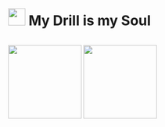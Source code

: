 # <img src="https://imgur.com/TWMZ58q.png" height="35"> My Drill is my Soul



<p style="float: left;">

<img src="https://github-readme-stats.vercel.app/api?username=lincNx&theme=onedark" height="150"/>

<img src="https://github-readme-stats.vercel.app/api/top-langs/?username=lincNx&layout=compact&theme=onedark&show_icons=true" height="150"/>
</p>
